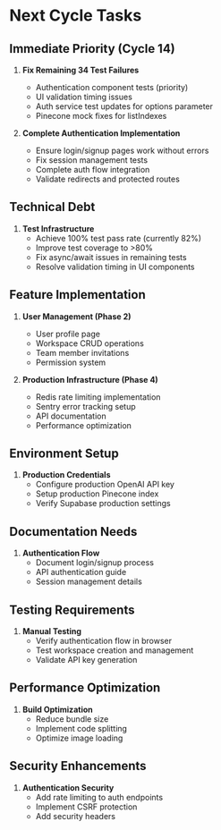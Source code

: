 # Next Cycle Tasks

## Immediate Priority (Cycle 14)
1. **Fix Remaining 34 Test Failures**
   - Authentication component tests (priority)
   - UI validation timing issues
   - Auth service test updates for options parameter
   - Pinecone mock fixes for listIndexes

2. **Complete Authentication Implementation**
   - Ensure login/signup pages work without errors
   - Fix session management tests
   - Complete auth flow integration
   - Validate redirects and protected routes

## Technical Debt
1. **Test Infrastructure**
   - Achieve 100% test pass rate (currently 82%)
   - Improve test coverage to >80%
   - Fix async/await issues in remaining tests
   - Resolve validation timing in UI components

## Feature Implementation
1. **User Management (Phase 2)**
   - User profile page
   - Workspace CRUD operations
   - Team member invitations
   - Permission system

2. **Production Infrastructure (Phase 4)**
   - Redis rate limiting implementation
   - Sentry error tracking setup
   - API documentation
   - Performance optimization

## Environment Setup
1. **Production Credentials**
   - Configure production OpenAI API key
   - Setup production Pinecone index
   - Verify Supabase production settings

## Documentation Needs
1. **Authentication Flow**
   - Document login/signup process
   - API authentication guide
   - Session management details

## Testing Requirements
1. **Manual Testing**
   - Verify authentication flow in browser
   - Test workspace creation and management
   - Validate API key generation

## Performance Optimization
1. **Build Optimization**
   - Reduce bundle size
   - Implement code splitting
   - Optimize image loading

## Security Enhancements
1. **Authentication Security**
   - Add rate limiting to auth endpoints
   - Implement CSRF protection
   - Add security headers
